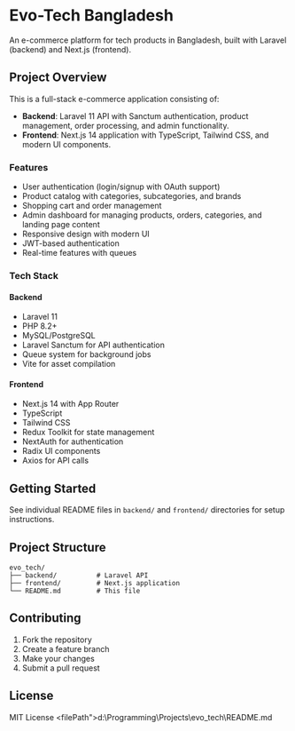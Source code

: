 # Evo-Tech Bangladesh

An e-commerce platform for tech products in Bangladesh, built with Laravel (backend) and Next.js (frontend).

## Project Overview

This is a full-stack e-commerce application consisting of:

- **Backend**: Laravel 11 API with Sanctum authentication, product management, order processing, and admin functionality.
- **Frontend**: Next.js 14 application with TypeScript, Tailwind CSS, and modern UI components.

### Features

- User authentication (login/signup with OAuth support)
- Product catalog with categories, subcategories, and brands
- Shopping cart and order management
- Admin dashboard for managing products, orders, categories, and landing page content
- Responsive design with modern UI
- JWT-based authentication
- Real-time features with queues

### Tech Stack

#### Backend
- Laravel 11
- PHP 8.2+
- MySQL/PostgreSQL
- Laravel Sanctum for API authentication
- Queue system for background jobs
- Vite for asset compilation

#### Frontend
- Next.js 14 with App Router
- TypeScript
- Tailwind CSS
- Redux Toolkit for state management
- NextAuth for authentication
- Radix UI components
- Axios for API calls

## Getting Started

See individual README files in `backend/` and `frontend/` directories for setup instructions.

## Project Structure

```
evo_tech/
├── backend/          # Laravel API
├── frontend/         # Next.js application
└── README.md         # This file
```

## Contributing

1. Fork the repository
2. Create a feature branch
3. Make your changes
4. Submit a pull request

## License

MIT License</content>
<filePath">d:\Programming\Projects\evo_tech\README.md